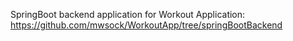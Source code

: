 SpringBoot backend application for Workout Application:
https://github.com/mwsock/WorkoutApp/tree/springBootBackend
